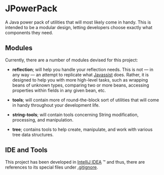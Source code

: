 JPowerPack
==========

A Java power pack of utilities that will most likely come in handy. This is intended to be a modular design, letting developers choose exactly what components they need.

Modules
-------

Currently, there are a number of modules devised for this project:

* **reflection**; will help you handle your reflection needs. This is not &mdash; in any way &mdash; an attempt to replicate what
[Javassist][1] does.  Rather, it is designed to help you with more high-level tasks, such as wrapping beans of unknown
types, comparing two or more beans, accessing properties within fields in any given bean, etc.

* **tools**; will contain more of round-the-block sort of utilities that will come in handy throughout your development
life.

* **string-tools**; will contain tools concerning String modification, processing, and manipulation.

* **tree**; contains tools to help create, manipulate, and work with various tree data structures.

IDE and Tools
-------------

This project has been developed in [IntelliJ IDEA][2] &trade; and thus, there are references to its special files
under [.gitignore](.gitignore).

[1]: <http://www.javassist.org/> (The Javassist Project Home)
[2]: <http://www.jetbrains.com/idea> (The IntelliJ IDEA Home)